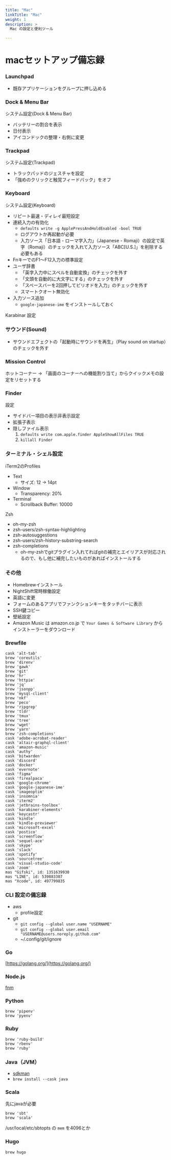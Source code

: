 ```yaml
---
title: "Mac"
linkTitle: "Mac"
weight: 1
description: >
  Mac の設定と便利ツール

---
```


# macセットアップ備忘録

### Launchpad

- 既存アプリケーションをグループに押し込める


### Dock & Menu Bar

システム設定(Dock & Menu Bar)
- バッテリーの割合を表示
- 日付表示
- アイコンドックの整理・右側に変更


### Trackpad

システム設定(Trackpad)
- トラックパッドのジェスチャを設定
- 「強めのクリックと触覚フィードバック」をオフ


### Keyboard

システム設定(Keyboard)
- リピート最速・ディレイ最短設定
- 連続入力の有効化
    - `defaults write -g ApplePressAndHoldEnabled -bool TRUE`
    - ログアウトか再起動が必要
    - 入力ソース「日本語 - ローマ字入力」（Japanese - Romaji）の設定で英字（Romaji）のチェックを入れて入力ソース「ABC[U.S.]」を削除する必要もある
- FnキーでのF1〜F12入力の標準設定
- ユーザ辞書
    - 「英字入力中にスペルを自動変換」のチェックを外す
    - 「文頭を自動的に大文字にする」のチェックを外す
    - 「スペースバーを2回押してピリオドを入力」のチェックを外す
    - スマートクオート無効化
- 入力ソース追加
    - `google-japanese-ime` をインストールしておく

Karabinar 設定


### サウンド(Sound)

- サウンドエフェクトの「起動時にサウンドを再生」（Play sound on startup）のチェックを外す


### Mission Control

ホットコーナー -> 「画面のコーナーへの機能割り当て」からクイックメモの設定をリセットする


### Finder

設定
  - サイドバー項目の表示非表示設定
  - 拡張子表示
  - 隠しファイル表示
    1. `defaults write com.apple.finder AppleShowAllFiles TRUE`
    1. `killall Finder`


### ターミナル・シェル設定

iTerm2のProfiles
- Text
    - サイズ: 12 -> 14pt
- Window
    - Transparency: 20%
- Terminal
    - Scrollback Buffer: 10000

Zsh
- oh-my-zsh
- zsh-users/zsh-syntax-highlighting
- zsh-autosuggestions
- zsh-users/zsh-history-substring-search
- zsh-completions
    - oh-my-zshでgitプラグイン入れてればgitの補完とエイリアスが対応されるので、もし他に補完したいものがあればインストールする


### その他

- Homebrewインストール
- NightShift常時稼働設定
- 英語に変更
- フォームのあるアプリでファンクションキーをタッチバーに表示
- SSH鍵コピー
- 壁紙設定
- Amazon Music は amazon.co.jp で `Your Games & Software Library` からインストーラーをダウンロード


### Brewfile

```.Brewfile
cask 'alt-tab'
brew 'coreutils'
brew 'direnv'
brew 'gawk'
brew 'git'
brew 'hr'
brew 'httpie'
brew 'jq'
brew 'jsonpp'
brew 'mysql-client'
brew 'nkf'
brew 'peco'
brew 'ripgrep'
brew 'tldr'
brew 'tmux'
brew 'tree'
brew 'wget'
brew 'yarn'
brew 'zsh-completions'
cask 'adobe-acrobat-reader'
cask 'altair-graphql-client'
cask 'amazon-music'
cask 'authy'
cask 'bitwarden'
cask 'discord'
cask 'docker'
cask 'evernote'
cask 'figma'
cask 'firealpaca'
cask 'google-chrome'
cask 'google-japanese-ime'
cask 'imageoptim'
cask 'insomnia'
cask 'iterm2'
cask 'jetbrains-toolbox'
cask 'karabiner-elements'
cask 'keycastr'
cask 'kindle'
cask 'kindle-previewer'
cask 'microsoft-excel'
cask 'postico'
cask 'screenflow'
cask 'sequel-ace'
cask 'skype'
cask 'slack'
cask 'spotify'
cask 'sourcetree'
cask 'visual-studio-code'
cask 'zoom'
mas "Gifski", id: 1351639930
mas "LINE", id: 539883307
mas "Xcode", id: 497799835
```


### CLI 設定の備忘録

- aws
  - profile設定
- git
  - `git config --global user.name "USERNAME"`
  - `git config --global user.email "USERNAME@users.noreply.github.com"`
  - ~/.config/git/ignore


### Go

[https://golang.org/](https://golang.org/)


### Node.js

[fnm](https://github.com/Schniz/fnm)


### Python

```.Brewfile
brew 'pipenv'
brew 'pyenv'
```


### Ruby

```.Brewfile
brew 'ruby-build'
brew 'rbenv'
brew 'ruby'
```


### Java（JVM）

- [sdkman](https://sdkman.io/)
-  `brew install --cask java`


### Scala

先にjavaが必要

```.Brewfile
brew 'sbt'
brew 'scala'
```

/usr/local/etc/sbtopts の `mem` を4096とか


### Hugo

```.Brewfile
brew hugo
```
